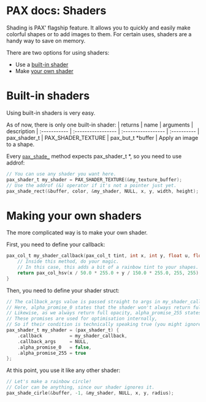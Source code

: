 # PAX docs: Shaders

Shading is PAX' flagship feature.
It allows you to quickly and easily make colorful shapes or to add images to them.
For certain uses, shaders are a handy way to save on memory.

There are two options for using shaders:
- Use a [built-in shader](#built-in-shaders)
- Make [your own shader](#making-your-own-shaders)

# Built-in shaders

Using built-in shaders is very easy.

As of now, there is only one built-in shader:
| returns      | name               | arguments          | description
| :----------- | :----------------- | :----------------- | :----------
| pax_shader_t | PAX_SHADER_TEXTURE | pax_but_t \*buffer | Apply an image to a shape.

Every [`pax_shade_`](drawing.md#shaded-drawing) method expects pax_shader_t \*,
so you need to use addrof:
```c
// You can use any shader you want here.
pax_shader_t my_shader = PAX_SHADER_TEXTURE(&my_texture_buffer);
// Use the addrof (&) operator if it's not a pointer just yet.
pax_shade_rect(&buffer, color, &my_shader, NULL, x, y, width, height);
```

# Making your own shaders

The more complicated way is to make your own shader.

First, you need to define your callback:
```c
pax_col_t my_shader_callback(pax_col_t tint, int x, int y, float u, float v, void *args) {
    // Inside this method, do your magic.
    // In this case, this adds a bit of a rainbow tint to your shapes.
    return pax_col_hsv(x / 50.0 * 255.0 + y / 150.0 * 255.0, 255, 255);
}
```

Then, you need to define your shader struct:
```c
// The callback_args value is passed straight to args in my_shader_callback.
// Here, alpha_promise_0 states that the shader won't always return full transparency when the tint color's alpha is 0.
// Likewise, as we always return full opacity, alpha_promise_255 states that we do always return full opacity when the color's alpha is 255.
// These promises are used for optimisation internally,
// So if their condition is technically speaking true (you might ignore the tint like here), the promise is true.
pax_shader_t my_shader = (pax_shader_t) {
    .callback          = my_shader_callback,
    .callback_args     = NULL,
    .alpha_promise_0   = false,
    .alpha_promise_255 = true
};
```

At this point, you use it like any other shader:
```c
// Let's make a rainbow circle!
// Color can be anything, since our shader ignores it.
pax_shade_cirle(&buffer, -1, &my_shader, NULL, x, y, radius);
```
